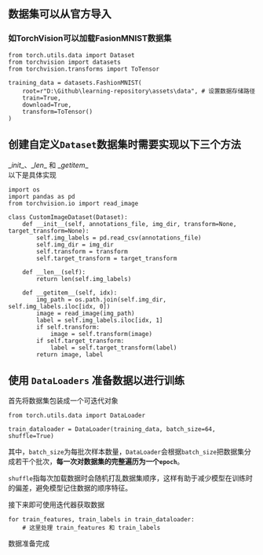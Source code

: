 ## 数据集可以从官方导入
### 如TorchVision可以加载FasionMNIST数据集
```
from torch.utils.data import Dataset  
from torchvision import datasets  
from torchvision.transforms import ToTensor  

training_data = datasets.FashionMNIST(  
    root=r"D:\Github\learning-repository\assets\data", # 设置数据存储路径
    train=True,  
    download=True,  
    transform=ToTensor()  
)
```
## 创建自定义`Dataset`数据集时需要实现以下三个方法
\__init__、\__len__ 和 \__getitem__  
以下是具体实现
```
import os
import pandas as pd
from torchvision.io import read_image

class CustomImageDataset(Dataset):
    def __init__(self, annotations_file, img_dir, transform=None, target_transform=None):
        self.img_labels = pd.read_csv(annotations_file)
        self.img_dir = img_dir
        self.transform = transform
        self.target_transform = target_transform

    def __len__(self):
        return len(self.img_labels)

    def __getitem__(self, idx):
        img_path = os.path.join(self.img_dir, self.img_labels.iloc[idx, 0])
        image = read_image(img_path)
        label = self.img_labels.iloc[idx, 1]
        if self.transform:
            image = self.transform(image)
        if self.target_transform:
            label = self.target_transform(label)
        return image, label
```

## 使用 `DataLoaders` 准备数据以进行训练
首先将数据集包装成一个可迭代对象
```
from torch.utils.data import DataLoader

train_dataloader = DataLoader(training_data, batch_size=64, shuffle=True)
```
其中，`batch_size`为每批次样本数量，`DataLoader`会根据`batch_size`把数据集分成若干个批次，__每一次对数据集的完整遍历为一个`epoch`__。

`shuffle`指每次加载数据时会随机打乱数据集顺序，这样有助于减少模型在训练时的偏差，避免模型记住数据的顺序特征。

接下来即可使用迭代器获取数据
```
for train_features, train_labels in train_dataloader:
    # 这里处理 train_features 和 train_labels
```
数据准备完成